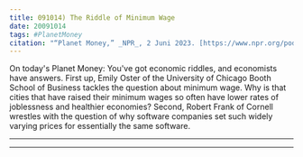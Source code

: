 ```yaml
---
title: 091014) The Riddle of Minimum Wage
date: 20091014
tags: #PlanetMoney
citation: "“Planet Money,” _NPR_, 2 Juni 2023. [https://www.npr.org/podcasts/510289/planet-money](https://www.npr.org/podcasts/510289/planet-money) (diakses 4 Juni 2023)."
---
```


On today's Planet Money: You've got economic riddles, and economists have answers. First up, Emily Oster of the University of Chicago Booth School of Business tackles the question about minimum wage. Why is that cities that have raised their minimum wages so often have lower rates of joblessness and healthier economies? Second, Robert Frank of Cornell wrestles with the question of why software companies set such widely varying prices for essentially the same software.

----



----
